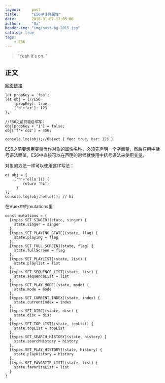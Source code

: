 ```yaml
---
layout:     post
title:      "ES6中计算属性"
date:       2018-01-07 17:05:00
author:     "Qz"
header-img: "img/post-bg-2015.jpg"
catalog: true
tags:
    - ES6
---
```


> “Yeah It's on. ”


## 正文


[网页链接](http://blog.csdn.net/kittyjie/article/details/50447535)

```
let propKey = 'foo';  
let obj = {//ES6  
    [propKey]: true,  
    ['b'+'ar']: 123  
};  
  
//ES6之前只能这样写：  
obj[propKey + "1"] = false;  
obj['f'+'oo2'] = 456;  
  
console.log(obj);//Object { foo: true, bar: 123 }  
```

ES6之前要想用变量当作对象的属性名称，必须先声明一个字面量，然后在用中括号语法赋值，ES6中直接可以在声明的时候就使用中括号语法来使用变量。

对象的方法一样可以使用这样写法：
```
et obj = {  
    ['h'+'ello']() {  
        return 'hi';  
     }  
};  
console.log(obj.hello()); // hi  
```

在Vuex中的mutations里
```
const mutations = {
  [types.SET_SINGER](state, singer) {
    state.singer = singer
  },
  [types.SET_PLAYING_STATE](state, flag) {
    state.playing = flag
  },
  [types.SET_FULL_SCREEN](state, flag) {
    state.fullScreen = flag
  },
  [types.SET_PLAYLIST](state, list) {
    state.playlist = list
  },
  [types.SET_SEQUENCE_LIST](state, list) {
    state.sequenceList = list
  },
  [types.SET_PLAY_MODE](state, mode) {
    state.mode = mode
  },
  [types.SET_CURRENT_INDEX](state, index) {
    state.currentIndex = index
  },
  [types.SET_DISC](state, disc) {
    state.disc = disc
  },
  [types.SET_TOP_LIST](state, topList) {
    state.topList = topList
  },
  [types.SET_SEARCH_HISTORY](state, history) {
    state.searchHistory = history
  },
  [types.SET_PLAY_HISTORY](state, history) {
    state.playHistory = history
  },
  [types.SET_FAVORITE_LIST](state, list) {
    state.favoriteList = list
  }
}

```
